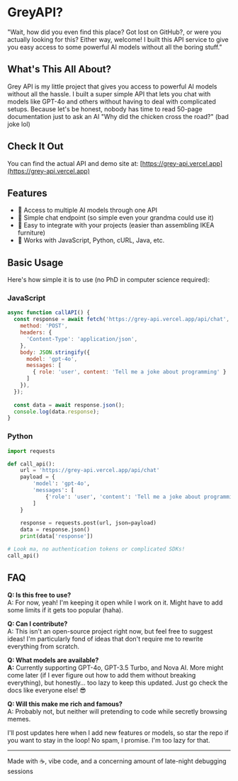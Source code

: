 # GreyAPI?

"Wait, how did you even find this place? Got lost on GitHub?, or were you actually looking for this? Either way, welcome! I built this API service to give you easy access to some powerful AI models without all the boring stuff."

## What's This All About?

Grey API is my little project that gives you access to powerful AI models without all the hassle. I built a super simple API that lets you chat with models like GPT-4o and others without having to deal with complicated setups. Because let's be honest, nobody has time to read 50-page documentation just to ask an AI "Why did the chicken cross the road?" (bad joke lol)

## Check It Out

You can find the actual API and demo site at: [https://grey-api.vercel.app](https://grey-api.vercel.app)

## Features

- 🧠 Access to multiple AI models through one API
- 💬 Simple chat endpoint (so simple even your grandma could use it)
- 🔌 Easy to integrate with your projects (easier than assembling IKEA furniture)
- 🚀 Works with JavaScript, Python, cURL, Java, etc.

## Basic Usage

Here's how simple it is to use (no PhD in computer science required):

### JavaScript

```javascript
async function callAPI() {
  const response = await fetch('https://grey-api.vercel.app/api/chat', {
    method: 'POST',
    headers: {
      'Content-Type': 'application/json',
    },
    body: JSON.stringify({
      model: 'gpt-4o',
      messages: [
        { role: 'user', content: 'Tell me a joke about programming' }
      ]
    }),
  });
  
  const data = await response.json();
  console.log(data.response);
}
```

### Python

```python
import requests

def call_api():
    url = 'https://grey-api.vercel.app/api/chat'
    payload = {
        'model': 'gpt-4o',
        'messages': [
            {'role': 'user', 'content': 'Tell me a joke about programming'}
        ]
    }
    
    response = requests.post(url, json=payload)
    data = response.json()
    print(data['response'])

# Look ma, no authentication tokens or complicated SDKs!
call_api()
```

## FAQ

**Q: Is this free to use?**  
A: For now, yeah! I'm keeping it open while I work on it. Might have to add some limits if it gets too popular (haha).

**Q: Can I contribute?**  
A: This isn't an open-source project right now, but feel free to suggest ideas! I'm particularly fond of ideas that don't require me to rewrite everything from scratch.

**Q: What models are available?**  
**A:** Currently supporting GPT-4o, GPT-3.5 Turbo, and Nova AI. More might come later (if I ever figure out how to add them without breaking everything), but honestly… too lazy to keep this updated. Just go check the docs like everyone else! 😎

**Q: Will this make me rich and famous?**  
A: Probably not, but neither will pretending to code while secretly browsing memes.


I'll post updates here when I add new features or models, so star the repo if you want to stay in the loop! No spam, I promise. I'm too lazy for that.

---

Made with ☕, vibe code, and a concerning amount of late-night debugging sessions
